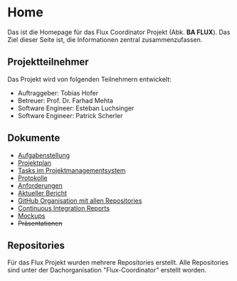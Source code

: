# Home

Das ist die Homepage für das Flux Coordinator Projekt (Abk. **BA FLUX**). Das Ziel dieser Seite ist, die Informationen zentral zusammenzufassen.

## Projektteilnehmer

Das Projekt wird von folgenden Teilnehmern entwickelt:

* Auftraggeber: Tobias Hofer
* Betreuer: Prof. Dr. Farhad Mehta
* Software Engineer: Esteban Luchsinger
* Software Engineer: Patrick Scherler

## Dokumente

* [Aufgabenstellung](/documents/Aufgabenstellung-2018-FS-BA-Kurzel-Scherler-Luchsinger_-_V0101_DE.pdf)
* [Projektplan](/documents/Projektplan.pdf)
* [Tasks im Projektmanagementsystem](https://jira.flux-coordinator.com/secure/RapidBoard.jspa?rapidView=1&view=detail)
* [Protokolle](/protocols)
* [Anforderungen](/requirements)
* [Aktueller Bericht](/documents/TechnischerBericht.pdf)
* [GitHub Organisation mit allen Repositories](https://github.com/orgs/Flux-Coordinator/)
* [Continuous Integration Reports](/continuous-integration)
* [Mockups](https://balsamiq.cloud/sdkilcx/p510men)
* ~~Präsentationen~~

## Repositories

Für das Flux Projekt wurden mehrere Repositories erstellt. Alle Repositories sind unter der Dachorganisation "Flux-Coordinator" erstellt worden.